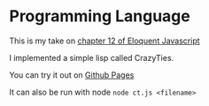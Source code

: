 # Programming Language
This is my take on [chapter 12 of Eloquent Javascript](https://eloquentjavascript.net/12_language.html)

I implemented a simple lisp called CrazyTies.

You can try it out on [Github Pages](https://crazytieguy.github.io/eloquent_javascript/12_language/)

It can also be run with node
`node ct.js <filename>`
